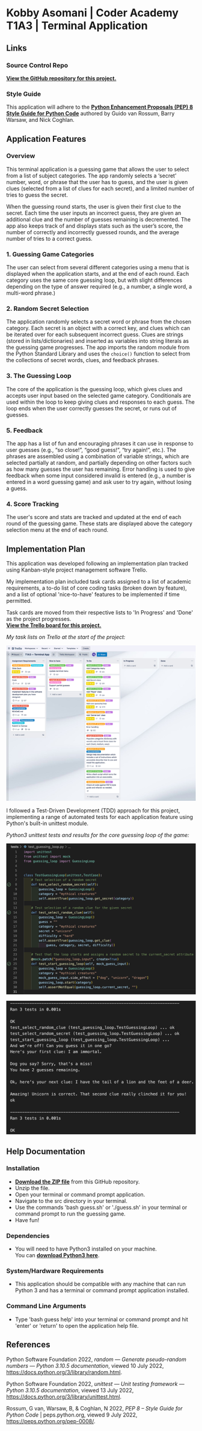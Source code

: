 # Kobby Asomani | Coder Academy T1A3 | Terminal Application

## Links
### Source Control Repo
[**View the GitHub repository for this project.**](https://github.com/kobbyasomani/t1a3-terminal-app)

### Style Guide
This application will adhere to the [**Python Enhancement Proposals (PEP) 8 Style Guide for Python Code**](https://peps.python.org/pep-0008/) authored by Guido van Rossum, Barry Warsaw, and Nick Coghlan.

## Application Features
### Overview
This terminal application is a guessing game that allows the user to select from a list of subject categories. The app randomly selects a ‘secret’ number, word, or phrase that the user has to guess, and the user is given clues (selected from a list of clues for each secret), and a limited number of tries to guess the secret. 

When the guessing round starts, the user is given their first clue to the secret. Each time the user inputs an incorrect guess, they are given an additional clue and the number of guesses remaining is decremented. The app also keeps track of and displays stats such as the user’s score, the number of correctly and incorrectly guessed rounds, and the average number of tries to a correct guess.

### 1. Guessing Game Categories
The user can select from several different categories using a menu that is displayed when the application starts, and at the end of each round. Each category uses the same core guessing loop, but with slight differences depending on the type of answer required (e.g., a number, a single word, a multi-word phrase.)

### 2. Random Secret Selection
The application randomly selects a secret word or phrase from the chosen category. Each secret is an object with a correct key, and clues which can be iterated over for each subsequent incorrect guess. Clues are strings (stored in lists/dictionaries) and inserted as variables into string literals as the guessing game progresses. The app imports the random module from the Python Standard Library and uses the `choice()` function to select from the collections of secret words, clues, and feedback phrases.

### 3. The Guessing Loop
The core of the application is the guessing loop, which gives clues and accepts user input based on the selected game category. Conditionals are used within the loop to keep giving clues and responses to each guess. The loop ends when the user correctly guesses the secret, or runs out of guesses.

### 5. Feedback
The app has a list of fun and encouraging phrases it can use in response to user guesses (e.g., “so close!”, “good guess!”, “try again!”, etc.). The phrases are assembled using a combination of variable strings, which are selected partially at random, and partially depending on other factors such as how many guesses the user has remaining. Error handling is used to give feedback when some input considered invalid is entered (e.g., a number is entered in a word guessing game) and ask user to try again, without losing a guess.

### 4. Score Tracking
The user's score and stats are tracked and updated at the end of each round of the guessing game. These stats are displayed above the category selection menu at the end of each round.

## Implementation Plan
This application was developed following an implementation plan tracked using Kanban-style project management software Trello.

My implementation plan included task cards assigned to a list of academic requirements, a to-do list of core coding tasks (broken down by feature), and a list of optional 'nice-to-have' features to be implemented if time permitted.

Task cards are moved from their respective lists to 'In Progress' and 'Done' as the project progresses.  
[**View the Trello board for this project.**](https://trello.com/b/uixdH4cn)

*My task lists on Trello at the start of the project:*

![My task lists on Trello at the start of coding.](./docs/kasomani_t1a3_trello-board_2048px.jpg)

 I followed a Test-Driven Development (TDD) approach for this project, implementing a range of automated tests for each application feature using Python's built-in unittest module.

*Python3 unittest tests and results for the core guessing loop of the game:*

![Python unittest tests for the core guessing loop of the game.](./docs/guessing_loop_tests.png)

![Python unittest tests for the core guessing loop of the game.](./docs/guessing_loop_test_results.png)


## Help Documentation
### Installation
- [**Download the ZIP file**](https://github.com/kobbyasomani/t1a3-terminal-app/archive/refs/heads/main.zip) from this GitHub repository.
- Unzip the file.
- Open your terminal or command prompt application.
- Navigate to the src directory in your terminal.
- Use the commands 'bash guess.sh' or './guess.sh' in your terminal or command prompt to run the guessing game.
- Have fun!

### Dependencies
- You will need to have Python3 installed on your machine.  
You can [**download Python3 here**](https://www.python.org/downloads/).

### System/Hardware Requirements
- This application should be compatible with any machine that can run Python 3
and has a terminal or command prompt application installed.

### Command Line Arguments
- Type 'bash guess help' into your terminal or command prompt and hit 'enter' or 'return' to open the application help file.

## References
Python Software Foundation 2022, *random — Generate pseudo-random numbers — Python 3.10.5 documentation*, viewed 10 July 2022,  https://docs.python.org/3/library/random.html.

Python Software Foundation 2022, *unittest — Unit testing framework — Python 3.10.5 documentation*, viewed 13 July 2022,  https://docs.python.org/3/library/unittest.html.

Rossum, G van, Warsaw, B, & Coghlan, N 2022, *PEP 8 – Style Guide for Python Code* | peps.python.org, viewed 9 July 2022,  https://peps.python.org/pep-0008/.
